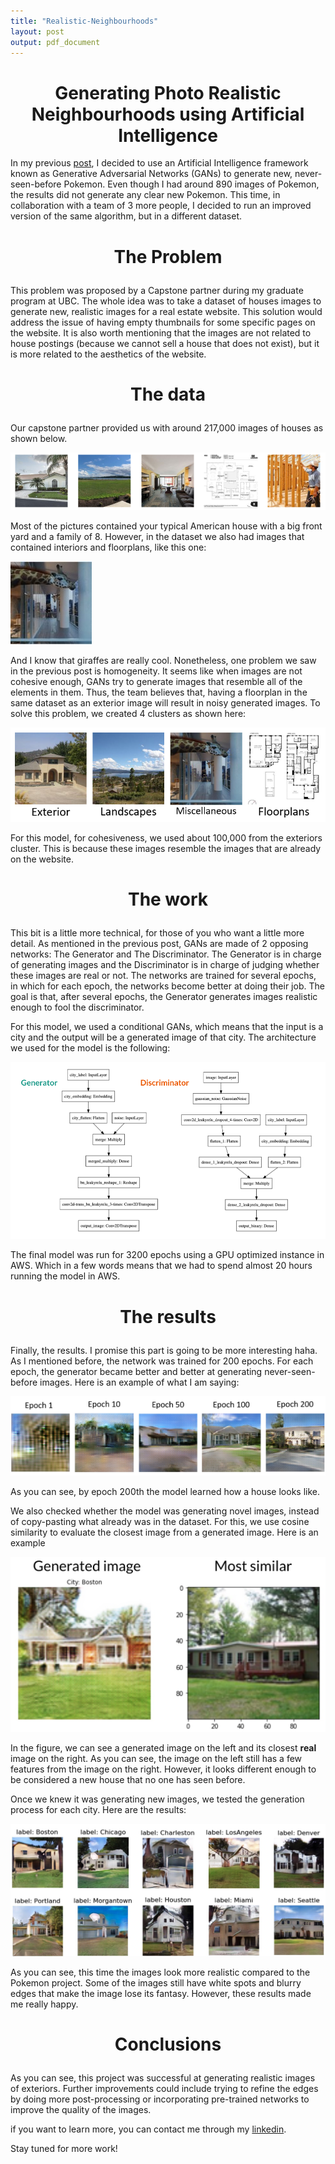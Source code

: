 ```yaml
---
title: "Realistic-Neighbourhoods"
layout: post
output: pdf_document
---
```

<h1 style="font-size:200%;text-align:center">Generating Photo Realistic Neighbourhoods using Artificial Intelligence</h1>

In my previous [post](https://andrespitta.github.io/Pokemon-generator/), I decided to use an Artificial Intelligence framework known as Generative Adversarial Networks (GANs) to generate new, never-seen-before Pokemon. Even though I had around 890 images of Pokemon, the results did not generate any clear new Pokemon. This time, in collaboration with a team of 3 more people, I decided to run an improved version of the same algorithm, but in a different dataset. 

<h3 style="font-size:200%;text-align:center">The Problem</h3>

This problem was proposed by a Capstone partner during my graduate program at UBC. The whole idea was to take a dataset of houses images to generate new, realistic images for a real estate website. This solution would address the issue of having empty thumbnails for some specific pages on the website. It is also worth mentioning that the images are not related to house postings (because we cannot sell a house that does not exist), but it is more related to the aesthetics of the website.

<h3 style="font-size:200%;text-align:center">The data</h3>

Our capstone partner provided us with around 217,000 images of houses as shown below.   

![Houses_sample](../images/sample_image.png)

Most of the pictures contained your typical American house with a big front yard and a family of 8. However, in the dataset we also had images that contained interiors and floorplans, like this one:

![Giraffe_sample](../images/giraffe.jpg)

And I know that giraffes are really cool. Nonetheless, one problem we saw in the previous post is homogeneity. It seems like when images are not cohesive enough, GANs try to generate images that resemble all of the elements in them. Thus, the team believes that, having a floorplan in the same dataset as an exterior image will result in noisy generated images. To solve this problem, we created 4 clusters as shown here:

![clusters](../images/clusters.PNG)

For this model, for cohesiveness, we used about 100,000 from the exteriors cluster. This is because these images resemble the images that are already on the website.

<h3 style="font-size:200%;text-align:center">The work</h3>

This bit is a little more technical, for those of you who want a little more detail. As mentioned in the previous post, GANs are made of 2 opposing networks: The Generator and The Discriminator. The Generator is in charge of generating images and the Discriminator is in charge of judging whether these images are real or not. The networks are trained for several epochs, in which for each epoch, the networks become better at doing their job. The goal is that, after several epochs, the Generator generates images realistic enough to fool the discriminator.

For this model, we used a conditional GANs, which means that the input is a city and the output will be a generated image of that city. The architecture we used for the model is the following:

![architecture](../images/architecture.png)

The final model was run for 3200 epochs using a GPU optimized instance in AWS. Which in a few words means that we had to spend almost 20 hours running the model in AWS.

<h3 style="font-size:200%;text-align:center">The results</h3>

Finally, the results. I promise this part is going to be more interesting haha. As I mentioned before, the network was trained for 200 epochs. For each epoch, the generator became better and better at generating never-seen-before images. Here is an example of what I am saying:  

![gan_process](../images/gan_process.png)

As you can see, by epoch 200th the model learned how a house looks like.

We also checked whether the model was generating novel images, instead of copy-pasting what already was in the dataset. For this, we use cosine similarity to evaluate the closest image from a generated image. Here is an example

![most_similar](../images/most_similar.png)

In the figure, we can see a generated image on the left and its closest **real** image on the right. As you can see, the image on the left still has a few features from the image on the right. However, it looks different enough to be considered a new house that no one has seen before.

Once we knew it was generating new images, we tested the generation process for each city. Here are the results:

![results](../images/model1.jpg)

As you can see, this time the images look more realistic compared to the Pokemon project. Some of the images still have white spots and blurry edges that make the image lose its fantasy. However, these results made me really happy.

<h3 style="font-size:200%;text-align:center">Conclusions</h3>

As you can see, this project was successful at generating realistic images of exteriors. Further improvements could include trying to refine the edges by doing more post-processing or incorporating pre-trained networks to improve the quality of the images. 

if you want to learn more, you can contact me through my [linkedin](https://www.linkedin.com/in/andrespitta19/).

Stay tuned for more work!




